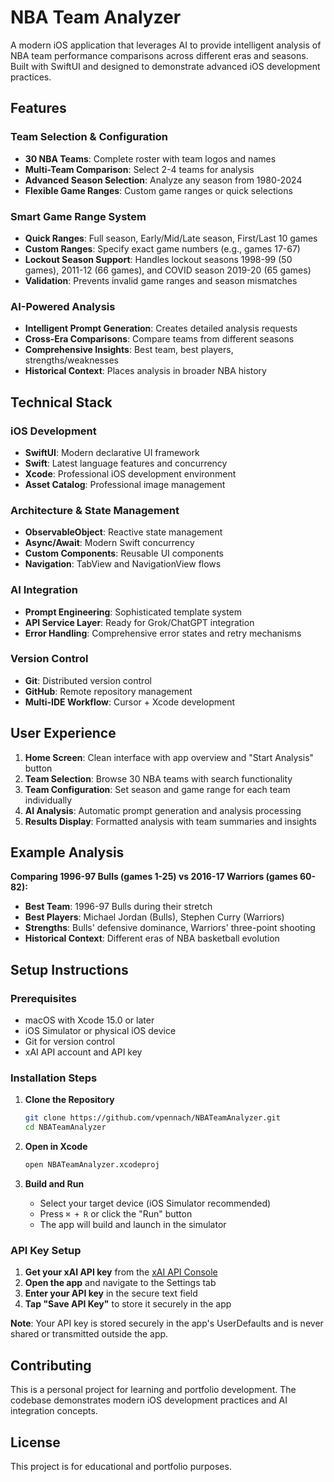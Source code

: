 # NBA Team Analyzer

A modern iOS application that leverages AI to provide intelligent analysis of NBA team performance comparisons across different eras and seasons. Built with SwiftUI and designed to demonstrate advanced iOS development practices.

## Features

### **Team Selection & Configuration**
- **30 NBA Teams**: Complete roster with team logos and names
- **Multi-Team Comparison**: Select 2-4 teams for analysis
- **Advanced Season Selection**: Analyze any season from 1980-2024
- **Flexible Game Ranges**: Custom game ranges or quick selections

### **Smart Game Range System**
- **Quick Ranges**: Full season, Early/Mid/Late season, First/Last 10 games
- **Custom Ranges**: Specify exact game numbers (e.g., games 17-67)
- **Lockout Season Support**: Handles lockout seasons 1998-99 (50 games), 2011-12 (66 games), and COVID season 2019-20 (65 games)
- **Validation**: Prevents invalid game ranges and season mismatches

### **AI-Powered Analysis**
- **Intelligent Prompt Generation**: Creates detailed analysis requests
- **Cross-Era Comparisons**: Compare teams from different seasons
- **Comprehensive Insights**: Best team, best players, strengths/weaknesses
- **Historical Context**: Places analysis in broader NBA history

## Technical Stack

### **iOS Development**
- **SwiftUI**: Modern declarative UI framework
- **Swift**: Latest language features and concurrency
- **Xcode**: Professional iOS development environment
- **Asset Catalog**: Professional image management

### **Architecture & State Management**
- **ObservableObject**: Reactive state management
- **Async/Await**: Modern Swift concurrency
- **Custom Components**: Reusable UI components
- **Navigation**: TabView and NavigationView flows

### **AI Integration**
- **Prompt Engineering**: Sophisticated template system
- **API Service Layer**: Ready for Grok/ChatGPT integration
- **Error Handling**: Comprehensive error states and retry mechanisms

### **Version Control**
- **Git**: Distributed version control
- **GitHub**: Remote repository management
- **Multi-IDE Workflow**: Cursor + Xcode development 

## User Experience

1. **Home Screen**: Clean interface with app overview and "Start Analysis" button
2. **Team Selection**: Browse 30 NBA teams with search functionality
3. **Team Configuration**: Set season and game range for each team individually
4. **AI Analysis**: Automatic prompt generation and analysis processing
5. **Results Display**: Formatted analysis with team summaries and insights

## Example Analysis

**Comparing 1996-97 Bulls (games 1-25) vs 2016-17 Warriors (games 60-82):**

- **Best Team**: 1996-97 Bulls during their stretch
- **Best Players**: Michael Jordan (Bulls), Stephen Curry (Warriors)
- **Strengths**: Bulls' defensive dominance, Warriors' three-point shooting
- **Historical Context**: Different eras of NBA basketball evolution

## Setup Instructions

### **Prerequisites**
- macOS with Xcode 15.0 or later
- iOS Simulator or physical iOS device
- Git for version control
- xAI API account and API key

### **Installation Steps**

1. **Clone the Repository**
   ```bash
   git clone https://github.com/vpennach/NBATeamAnalyzer.git
   cd NBATeamAnalyzer
   ```

2. **Open in Xcode**
   ```bash
   open NBATeamAnalyzer.xcodeproj
   ```

3. **Build and Run**
   - Select your target device (iOS Simulator recommended)
   - Press `⌘ + R` or click the "Run" button
   - The app will build and launch in the simulator

### **API Key Setup**

1. **Get your xAI API key** from the [xAI API Console](https://docs.x.ai/docs/tutorial)
2. **Open the app** and navigate to the Settings tab
3. **Enter your API key** in the secure text field
4. **Tap "Save API Key"** to store it securely in the app

**Note**: Your API key is stored securely in the app's UserDefaults and is never shared or transmitted outside the app.

## Contributing

This is a personal project for learning and portfolio development. The codebase demonstrates modern iOS development practices and AI integration concepts.

## License

This project is for educational and portfolio purposes.

